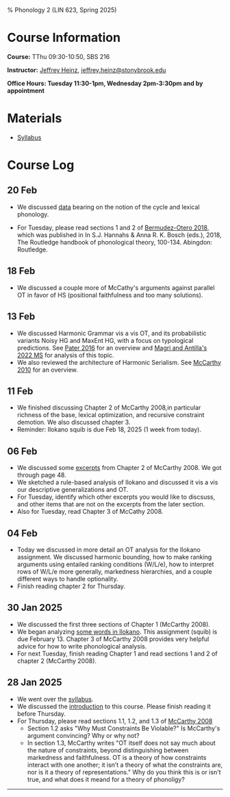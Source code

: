 % Phonology 2 (LIN 623, Spring 2025)

# Course Information

**Course:** TThu 09:30-10:50, SBS 216

**Instructor:** [Jeffrey Heinz](http://jeffreyheinz.net/), [jeffrey.heinz@stonybrook.edu](mailto:jeffrey.heinz@stonybrook.edu)

**Office Hours: Tuesday 11:30-1pm, Wednesday 2pm-3:30pm and by appointment**

# Materials

* [Syllabus](materials/LIN623_Syllabus_Spring2025.pdf)

# Course Log


## 20 Feb

* We discussed [data](materials/cycle-lp.pdf) bearing on the notion of
  the cycle and lexical phonology.

* For Tuesday, please read sections 1 and 2 of [Bermudez-Otero
  2018](materials/Bermudez-Otero-2018.pdf), which was published in
  In S.J. Hannahs & Anna R. K. Bosch (eds.), 2018, The Routledge
  handbook of phonological theory, 100-134. Abingdon: Routledge.

## 18 Feb

* We discussed a couple more of McCathy's arguments against parallel
  OT in favor of HS (positional faithfulness and too many solutions).

## 13 Feb

* We discussed Harmonic Grammar vis a vis OT, and its probabilistic
  variants Noisy HG and MaxEnt HG, with a focus on typological
  predictions. See [Pater 2016](materials/Pater2016.pdf) for an
  overview and [Magri and Antilla's 2022
  MS](https://www.dropbox.com/s/68aaxicv7453n0u/ComputationalLinguisticsVersion2022.pdf?dl=0)
  for analysis of this topic.
* We also reviewed the architecture of Harmonic Serialism. See
  [McCarthy 2010](materials/McCarthy2010-HS.pdf) for an overview.

## 11 Feb

* We finished discussing Chapter 2 of McCarthy 2008,in particular
  richness of the base, lexical optimization, and recursive constraint
  demotion. We also discussed chapter 3.
* Reminder: Ilokano squib is due Feb 18, 2025 (1 week from today).


## 06 Feb

* We discussed some [excerpts](materials/Chapter2discussion.txt) from
  Chapter 2 of McCarthy 2008. We got through page 48.
* We sketched a rule-based analysis of Ilokano and discussed it vis a
  vis our descriptive generalizations and OT.
* For Tuesday, identify which other excerpts you would like to
  discsuss, and other items that are not on the excerpts from the
  later section.
* Also for Tuesday, read Chapter 3 of McCathy 2008.

## 04 Feb

* Today we discussed in more detail an OT analysis for the Ilokano
  assignment. We discussed harmonic bounding, how to make ranking
  arguments using entailed ranking conditions (W/L/e), how to
  interpret rows of W/L/e more generally, markedness hierarchies, and
  a couple different ways to handle optionality.
* Finish reading chapter 2 for Thursday.

## 30 Jan 2025

* We discussed the first three sections of Chapter 1 (McCarthy 2008).
* We began analyzing [some words in
  Ilokano](materials/Ilokano.pdf). This assignment (squib) is due
  February 13. Chapter 3 of McCarthy 2008 provides very helpful advice
  for how to write phonological analysis.
* For next Tuesday, finish reading Chapter 1 and read sections 1 and 2
  of chapter 2 (McCarthy 2008).

## 28 Jan 2025

* We went over the [syllabus](materials/LIN623_Syllabus_Spring2025.pdf).
* We discussed the [introduction](materials/01-intro.pdf) to this
  course. Please finish reading it before Thursday.
* For Thursday, please read sections 1.1, 1.2, and 1.3 of [McCarthy 2008](materials/McCarthy2008-DOT.pdf)
  - Section 1.2 asks "Why Must Constraints Be Violable?" Is McCarthy's
    argument convincing? Why or why not?
  - In section 1.3, McCarthy writes "OT itself does not say much about
    the nature of constraints, beyond distinguishing between
    markedness and faithfulness. OT is a theory of how constraints
    interact with one another; it isn’t a theory of what the
    constraints are, nor is it a theory of representations." Why do
    you think this is or isn't true, and what does it meand for a
    theory of phonoligy?

-------------------------------------------------------------------------------
